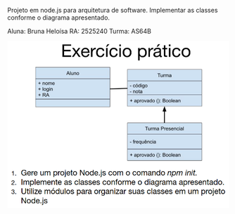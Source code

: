 Projeto em node.js para arquitetura de software.
Implementar as classes conforme o diagrama apresentado.

Aluna: Bruna Heloísa RA: 2525240 Turma: AS64B



![alt text](image.png)

